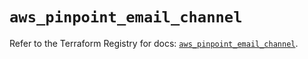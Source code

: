 # `aws_pinpoint_email_channel`

Refer to the Terraform Registry for docs: [`aws_pinpoint_email_channel`](https://registry.terraform.io/providers/hashicorp/aws/3.76.1/docs/resources/pinpoint_email_channel).
